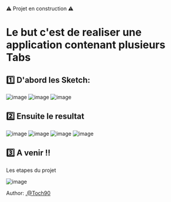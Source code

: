 :warning: Projet en construction :warning: 

# Le but c'est de realiser une application contenant plusieurs **Tabs**  

## :one: D'abord les Sketch:

![image](https://github.com/CollegeBoreal/INF1083-200-19A-01/blob/master/4.Components/b300107361-tab-ng/src/sketches/home1.png?raw=true) 
![image](https://github.com/CollegeBoreal/INF1083-200-19A-01/blob/master/4.Components/b300107361-tab-ng/src/sketches/browse1.png?raw=true) 
![image](https://github.com/CollegeBoreal/INF1083-200-19A-01/blob/master/4.Components/b300107361-tab-ng/src/sketches/search1.png?raw=true) 

## :two:  Ensuite le resultat

![image](https://github.com/CollegeBoreal/INF1083-200-19A-01/blob/master/4.Components/b300107361-tab-ng/src/sketches/home.png?raw=true)
![image](https://github.com/CollegeBoreal/INF1083-200-19A-01/blob/master/4.Components/b300107361-tab-ng/src/sketches/inHome.png?raw=true)
![image](https://github.com/CollegeBoreal/INF1083-200-19A-01/blob/master/4.Components/b300107361-tab-ng/src/sketches/browse.png?raw=true)
![image](https://github.com/CollegeBoreal/INF1083-200-19A-01/blob/master/4.Components/b300107361-tab-ng/src/sketches/search.png?raw=true)

## :three: A venir :bangbang:
Les etapes du projet 

![image](https://github.com/CollegeBoreal/INF1083-200-19A-01/blob/master/4.Components/b300107361-tab-ng/src/sketches/hero.PNG?raw=true)




Author: <.@Toch90>
